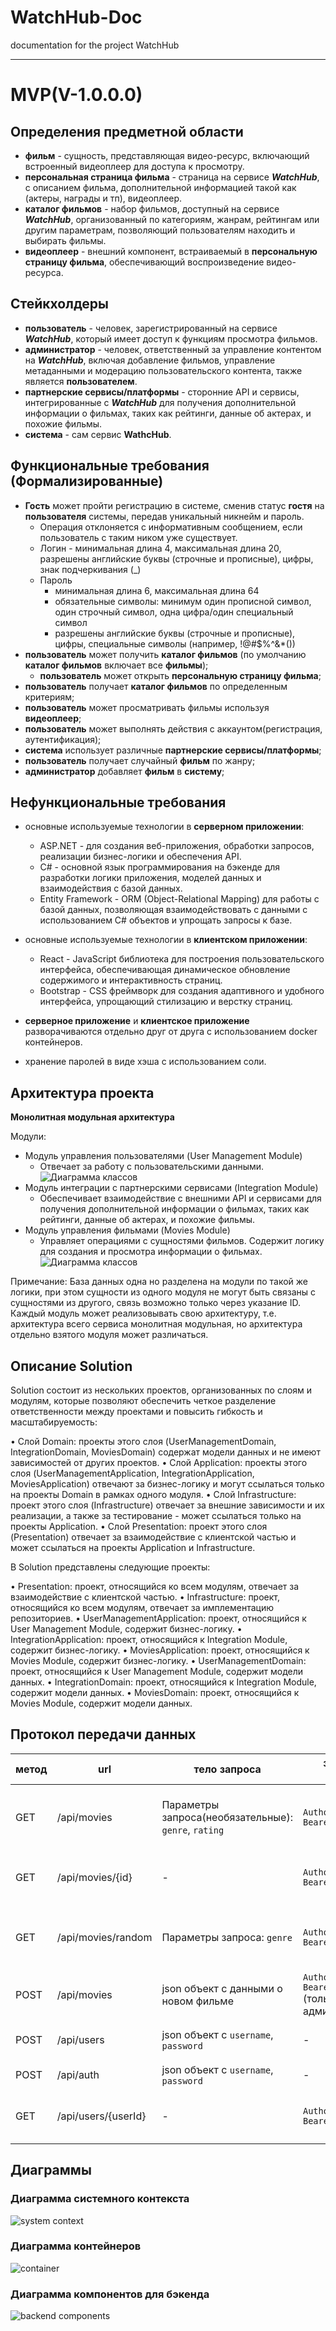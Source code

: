 # WatchHub-Doc

documentation for the project WatchHub

---

# MVP(V-1.0.0.0)

## Определения предметной области

* __фильм__ - сущность, представляющая видео-ресурс, включающий встроенный видеоплеер для доступа к просмотру.  
* __персональная страница фильма__ - страница на сервисе ___WatchHub___, с описанием фильма, дополнительной информацией такой как (актеры, награды и тп), видеоплеер.
* __каталог фильмов__ - набор фильмов, доступный на сервисе ___WatchHub___, организованный по категориям, жанрам, рейтингам или другим параметрам, позволяющий пользователям находить и выбирать фильмы.
* __видеоплеер__ - внешний компонент, встраиваемый в __персональную страницу фильма__, обеспечивающий воспроизведение видео-ресурса.

## Стейкхолдеры

* __пользователь__ - человек, зарегистрированный на сервисе ___WatchHub___, который имеет доступ к функциям просмотра фильмов.
* __администратор__ - человек, ответственный за управление контентом на ___WatchHub___, включая добавление фильмов, управление метаданными и модерацию пользовательского контента, также является __пользователем__.
* __партнерские сервисы/платформы__ - сторонние API и сервисы, интегрированные с ___WatchHub___ для получения дополнительной информации о фильмах, таких как рейтинги, данные об актерах, и похожие фильмы.
* __система__ - сам сервис __WathcHub__.

## Функциональные требования (Формализированные)

* __Гость__ может пройти регистрацию в системе, сменив статус __гостя__ на __пользователя__ системы, передав уникальный никнейм и пароль.
    + Операция отклоняется с информативным сообщением, если пользователь с таким ником уже существует.
    + Логин - минимальная длина 4, максимальная длина 20, разрешены английские буквы (строчные и прописные), цифры, знак подчеркивания (_)
    + Пароль
      - минимальная длина 6, максимальная длина 64
      - обязательные символы: минимум один прописной символ, один строчный символ, одна цифра/один специальный символ
      - разрешены английские буквы (строчные и прописные), цифры, специальные символы (например, !@#$%^&*())
* __пользователь__ может получить __каталог фильмов__ (по умолчанию __каталог фильмов__ включает все __фильмы__);
    + __пользователь__ может открыть __персональную страницу фильма__;
* __пользователь__ получает __каталог фильмов__ по определенным критериям;
* __пользователь__ может просматривать фильмы используя __видеоплеер__;
* __пользователь__ может выполнять действия с аккаунтом(регистрация, аутентификация);
* __система__ использует различные __партнерские сервисы/платформы__;
* __пользователь__ получает случайный __фильм__ по жанру;
* __администратор__ добавляет __фильм__ в __систему__;

## Нефункциональные требования

* основные используемые технологии в __серверном приложении__:
    + ASP.NET - для создания веб-приложения, обработки запросов, реализации бизнес-логики и обеспечения API.
    + С# - основной язык программирования на бэкенде для разработки логики приложения, моделей данных и взаимодействия с базой данных.
    + Entity Framework - ORM (Object-Relational Mapping) для работы с базой данных, позволяющая взаимодействовать с данными с использованием C# объектов и упрощать запросы к базе.

* основные используемые технологии в __клиентском приложении__:
    + React - JavaScript библиотека для построения пользовательского интерфейса, обеспечивающая динамическое обновление содержимого и интерактивность страниц.
    + Bootstrap - CSS фреймворк для создания адаптивного и удобного интерфейса, упрощающий стилизацию и верстку страниц.

* __серверное приложение__ и __клиентское приложение__ разворачиваются отдельно друг от друга с использованием docker контейнеров.

* хранение паролей в виде хэша с использованием соли.

## Архитектура проекта

__Монолитная модульная архитектура__

Модули:
* Модуль управления пользователями (User Management Module)
    + Отвечает за работу с пользовательскими данными.
![Диаграмма классов](https://github.com/is-WatchHub/WatchHub-Doc/blob/main/diagrams/UserManagementDomain.png)
* Модуль интеграции с партнерскими сервисами (Integration Module)
    + Обеспечивает взаимодействие с внешними API и сервисами для получения дополнительной информации о фильмах, таких как рейтинги, данные об актерах, и похожие фильмы.
* Модуль управления фильмами (Movies Module)
    + Управляет операциями с сущностями фильмов. Содержит логику для создания и просмотра информации о фильмах.
![Диаграмма классов](https://github.com/is-WatchHub/WatchHub-Doc/blob/main/diagrams/MoviesDomain.png)

Примечание:
База данных одна но разделена на модули по такой же логики, при этом сущности из одного модуля не могут быть связаны с сущностями из другого, связь возможно только через указание ID.
Каждый модуль может реализовывать свою архитектуру, т.е. архитектура всего сервиса монолитная модульная, но архитектура отдельно взятого модуля может различаться.

## Описание Solution
Solution состоит из нескольких проектов, организованных по слоям и модулям, которые позволяют обеспечить четкое разделение ответственности между проектами и повысить гибкость и масштабируемость:

• Слой Domain: проекты этого слоя (UserManagementDomain, IntegrationDomain, MoviesDomain) содержат модели данных и не имеют зависимостей от других проектов.
• Слой Application: проекты этого слоя (UserManagementApplication, IntegrationApplication, MoviesApplication) отвечают за бизнес-логику и могут ссылаться только на проекты Domain в рамках одного модуля.
• Слой Infrastructure: проект этого слоя (Infrastructure) отвечает за внешние зависимости и их реализации, а также за тестирование - может ссылаться только на проекты Application.
• Слой Presentation: проект этого слоя (Presentation) отвечает за взаимодействие с клиентской частью и может ссылаться на проекты Application и Infrastructure.

В Solution представлены следующие проекты:

• Presentation: проект, относящийся ко всем модулям, отвечает за взаимодействие с клиентской частью.
• Infrastructure: проект, относящийся ко всем модулям, отвечает за имплементацию репозиториев.
• UserManagementApplication: проект, относящийся к User Management Module, содержит бизнес-логику.
• IntegrationApplication: проект, относящийся к Integration Module, содержит бизнес-логику.
• MoviesApplication: проект, относящийся к Movies Module, содержит бизнес-логику.
• UserManagementDomain: проект, относящийся к User Management Module, содержит модели данных.
• IntegrationDomain: проект, относящийся к Integration Module, содержит модели данных.
• MoviesDomain: проект, относящийся к Movies Module, содержит модели данных. 

## Протокол передачи данных

|метод|url|тело запроса|заголовок запроса|ответ|описание|
|-----|---|------------|-----------------|-----|--------|
| GET | /api/movies | Параметры запроса(необязательные): ```genre```, ```rating``` | ```Authorization: Bearer {token}``` | json-массив объектов фильмов | Возвращает каталог фильмов с учетом параметров |
| GET | /api/movies/{id} | - | ```Authorization: Bearer {token}``` | json объект фильма | возвращает данные о конкретном фильме |
| GET | /api/movies/random | Параметры запроса: ```genre```  | ```Authorization: Bearer {token}``` | json объект фильма | возвращает случайный фильм по заданному жанру |
| POST | /api/movies | json объект с данными о новом фильме | ```Authorization: Bearer {token}```(только для администраторов) | json объект c ```movieId``` | добавляем новый фильм в систему |
| POST | /api/users | json объект с ```username```, ```password``` | - | json объект с ```userId```, ```token``` | регистрация нового пользователя |
| POST | /api/auth | json объект с ```username```, ```password``` | - | json объект с ```userId```, ```token``` | аутентификация пользователя |
| GET | /api/users/{userId} | - | ```Authorization: Bearer {token}``` | json объект с информацией о пользователе | возвращает информацию о пользователе |

## Диаграммы

### Диаграмма системного контекста
![system context](https://github.com/is-WatchHub/WatchHub-Doc/blob/main/diagrams/WatchHub-Doc.jpg)

### Диаграмма контейнеров
![container](https://github.com/is-WatchHub/WatchHub-Doc/blob/main/diagrams/WatchHub-Doc1.jpg)

### Диаграмма компонентов для бэкенда
![backend components](https://github.com/is-WatchHub/WatchHub-Doc/blob/main/diagrams/WatchHub-Doc2.jpg)

